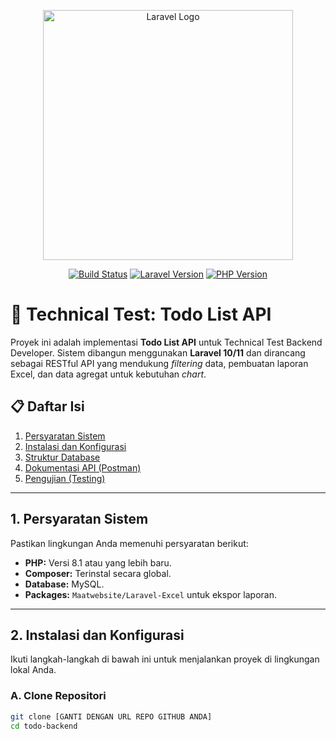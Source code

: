 <p align="center"><a href="[GANTI DENGAN LINKEDIN ANDA]" target="_blank"><img src="https://raw.githubusercontent.com/laravel/art/master/logo-lockup/5%20SVG/2%20CMYK/1%20Full%20Color/laravel-logolockup-cmyk-red.svg" width="400" alt="Laravel Logo"></a></p>

<p align="center">
    <a href="[GANTI DENGAN URL REPO ANDA]/actions/workflows/tests/tests.yml"><img src="https://github.com/laravel/framework/workflows/tests/badge.svg" alt="Build Status"></a>
    <a href="https://packagist.org/packages/laravel/framework"><img src="https://img.shields.io/packagist/v/laravel/framework" alt="Laravel Version"></a>
    <a href="https://php.net/"><img src="https://img.shields.io/badge/PHP-%3E%3D8.1-777BB4.svg" alt="PHP Version"></a>
</p>

# 🚀 Technical Test: Todo List API

Proyek ini adalah implementasi **Todo List API** untuk Technical Test Backend Developer. Sistem dibangun menggunakan **Laravel 10/11** dan dirancang sebagai RESTful API yang mendukung *filtering* data, pembuatan laporan Excel, dan data agregat untuk kebutuhan *chart*.

## 📋 Daftar Isi

1.  [Persyaratan Sistem](#1-persyaratan-sistem)
2.  [Instalasi dan Konfigurasi](#2-instalasi-dan-konfigurasi)
3.  [Struktur Database](#3-struktur-database)
4.  [Dokumentasi API (Postman)](#4-dokumentasi-api-postman)
5.  [Pengujian (Testing)](#5-pengujian-testing)

---

## 1. Persyaratan Sistem

Pastikan lingkungan Anda memenuhi persyaratan berikut:

* **PHP:** Versi 8.1 atau yang lebih baru.
* **Composer:** Terinstal secara global.
* **Database:** MySQL.
* **Packages:** `Maatwebsite/Laravel-Excel` untuk ekspor laporan.

---

## 2. Instalasi dan Konfigurasi

Ikuti langkah-langkah di bawah ini untuk menjalankan proyek di lingkungan lokal Anda.

### A. Clone Repositori

```bash
git clone [GANTI DENGAN URL REPO GITHUB ANDA]
cd todo-backend
